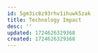 ```yaml
---
id: 5gm3ic8z93rhv1ihuwk5zak
title: Technology Impact
desc: ''
updated: 1724626329368
created: 1724626329368
---
```

